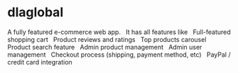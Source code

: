 # dlaglobal
A fully featured e-commerce web app.
&nbsp; 
It has all features like 
&nbsp;
Full-featured shopping cart
&nbsp;
Product reviews and ratings
&nbsp;
Top products carousel
&nbsp;
Product search feature
&nbsp;
Admin product management
&nbsp;
Admin user management
&nbsp;
Checkout process (shipping, payment method, etc)
&nbsp;
PayPal / credit card integration
